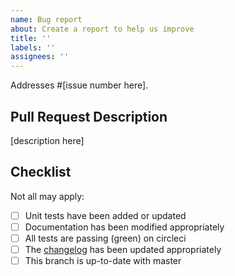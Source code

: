```yaml
---
name: Bug report
about: Create a report to help us improve
title: ''
labels: ''
assignees: ''
---
```


Addresses #[issue number here].

## Pull Request Description

[description here]

## Checklist

Not all may apply:

- [ ] Unit tests have been added or updated
- [ ] Documentation has been modified appropriately
- [ ] All tests are passing (green) on circleci
- [ ] The [changelog](https://github.com/urbanopt/urbanopt-scenario-gem/blob/develop/CHANGELOG.md) has been updated appropriately
- [ ] This branch is up-to-date with master
